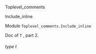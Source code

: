 Toplevel_comments

Include_inline

Module `Toplevel_comments.Include_inline`

Doc of `T` , part 2.

<a id="type-t"></a>

###### type t
